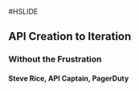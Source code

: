 #HSLIDE

## API Creation to Iteration
### Without the Frustration

#### Steve Rice, API Captain, <span class="pd-green">PagerDuty</span>

